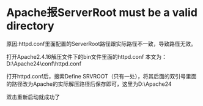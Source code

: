 # Apache报ServerRoot must be a valid directory

原因:httpd.conf里面配置的ServerRoot路径跟实际路径不一致，导致路径无效。

打开Apache2.4.16解压文件下的bin文件里面的httpd.conf
本文为：D:\Apache24\conf\httpd.conf

打开httpd.conf后，搜索Define SRVROOT（只有一处），将其后面的双引号里面的路径改为Apache的实际解压路径后保存即可，这里为D:\Apache24

双击重新启动就成功了